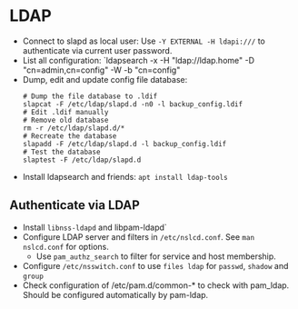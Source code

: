 LDAP
====

- Connect to slapd as local user: Use `-Y EXTERNAL -H ldapi:///` to authenticate via current user password.
- List all configuration: `ldapsearch -x -H "ldap://ldap.home" -D "cn=admin,cn=config" -W -b "cn=config"
- Dump, edit and update config file database:
  ```
  # Dump the file database to .ldif
  slapcat -F /etc/ldap/slapd.d -n0 -l backup_config.ldif
  # Edit .ldif manually
  # Remove old database
  rm -r /etc/ldap/slapd.d/*
  # Recreate the database
  slapadd -F /etc/ldap/slapd.d -l backup_config.ldif
  # Test the database
  slaptest -F /etc/ldap/slapd.d
  ```
- Install ldapsearch and friends: `apt install ldap-tools`

Authenticate via LDAP
---------------------

- Install `libnss-ldapd` and libpam-ldapd`
- Configure LDAP server and filters in `/etc/nslcd.conf`. See `man nslcd.conf` for options.
    - Use `pam_authz_search` to filter for service and host membership.
- Configure `/etc/nsswitch.conf` to use `files ldap` for `passwd`, `shadow` and `group`
- Check configuration of /etc/pam.d/common-* to check with pam_ldap. Should be configured automatically by pam-ldap.

